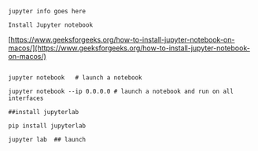 ```jupyter info goes here```


```Install Jupyter notebook```

[https://www.geeksforgeeks.org/how-to-install-jupyter-notebook-on-macos/](https://www.geeksforgeeks.org/how-to-install-jupyter-notebook-on-macos/)


````

jupyter notebook   # launch a notebook

jupyter notebook --ip 0.0.0.0 # launch a notebook and run on all interfaces

##install jupyterlab

pip install jupyterlab

jupyter lab  ## launch
````

